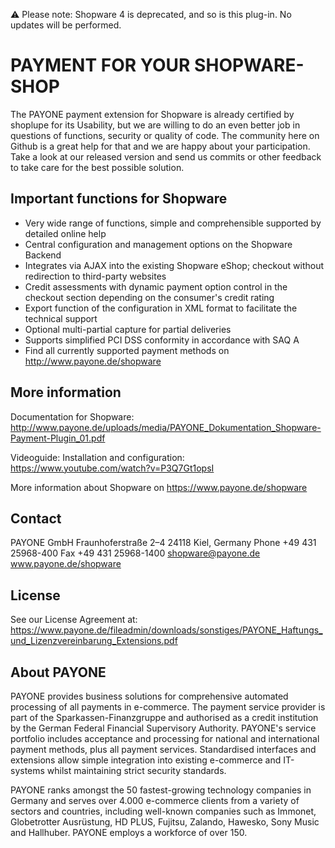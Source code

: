 :warning: Please note: Shopware 4 is deprecated, and so is this plug-in. No updates will be performed.

# PAYMENT FOR YOUR SHOPWARE-SHOP
The PAYONE payment extension for Shopware is already certified by shoplupe for its Usability, but we are willing to do an even better job in questions of functions, security or quality of code. The community here on Github is a great help for that and we are happy about your participation. Take a look at our released version and send us commits or other feedback to take care for the best possible solution.

## Important functions for Shopware
*	Very wide range of functions, simple and comprehensible supported by detailed online help
*	Central configuration and management options on the Shopware Backend
*	Integrates via AJAX into the existing Shopware eShop; checkout without redirection to third-party websites
*	Credit assessments with dynamic payment option control in the checkout section depending on the consumer's credit rating
*	Export function of the configuration in XML format to facilitate the technical support
*	Optional multi-partial capture for partial deliveries
*	Supports simplified PCI DSS conformity in accordance with SAQ A
*	Find all currently supported payment methods on http://www.payone.de/shopware

## More information
Documentation for Shopware: http://www.payone.de/uploads/media/PAYONE_Dokumentation_Shopware-Payment-Plugin_01.pdf

Videoguide: Installation and configuration: https://www.youtube.com/watch?v=P3Q7Gt1opsI

More information about Shopware on https://www.payone.de/shopware

## Contact
PAYONE GmbH Fraunhoferstraße 2–4 24118 Kiel, Germany
Phone +49 431 25968-400 Fax +49 431 25968-1400
shopware@payone.de www.payone.de/shopware

## License
See our License Agreement at: https://www.payone.de/fileadmin/downloads/sonstiges/PAYONE_Haftungs_und_Lizenzvereinbarung_Extensions.pdf

## About PAYONE
PAYONE provides business solutions for comprehensive automated processing of all payments in e-commerce. The payment service provider is part of the Sparkassen-Finanzgruppe and authorised as a credit institution by the German Federal Financial Supervisory Authority. PAYONE's service portfolio includes acceptance and processing for national and international payment methods, plus all payment services. Standardised interfaces and extensions allow simple integration into existing e-commerce and IT-systems whilst maintaining strict security standards.

PAYONE ranks amongst the 50 fastest-growing technology companies in Germany and serves over 4.000 e-commerce clients from a variety of sectors and countries, including well-known companies such as Immonet, Globetrotter Ausrüstung, HD PLUS, Fujitsu, Zalando, Hawesko, Sony Music and Hallhuber. PAYONE employs a workforce of over 150.
